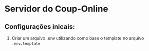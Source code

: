 # Servidor do Coup-Online

## Configurações inicais:
1. Criar um arquivo .env utilizando como base o template no arquivo `.env.template`